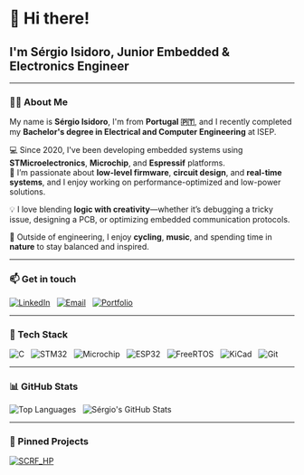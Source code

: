 # 👋 Hi there! 

## I'm Sérgio Isidoro, Junior Embedded & Electronics Engineer

---

### 🧑‍💻 About Me

My name is **Sérgio Isidoro**, I'm from **Portugal 🇵🇹**, and I recently completed my **Bachelor's degree in Electrical and Computer Engineering** at ISEP.

💻 Since 2020, I've been developing embedded systems using **STMicroelectronics**, **Microchip**, and **Espressif** platforms.  
🔧 I’m passionate about **low-level firmware**, **circuit design**, and **real-time systems**, and I enjoy working on performance-optimized and low-power solutions.

💡 I love blending **logic with creativity**—whether it’s debugging a tricky issue, designing a PCB, or optimizing embedded communication protocols.

🌱 Outside of engineering, I enjoy **cycling**, **music**, and spending time in **nature** to stay balanced and inspired.

---

### 📫 Get in touch

[![LinkedIn](https://img.shields.io/badge/LinkedIn-blue?logo=linkedin)](https://www.linkedin.com/in/seu-perfil)
&nbsp;
[![Email](https://img.shields.io/badge/Email-grey?logo=gmail)](mailto:teu.email@gmail.com)
&nbsp;
[![Portfolio](https://img.shields.io/badge/Portfolio-black?logo=github)](https://manoper93.github.io/)

---

### 🧰 Tech Stack

![C](https://img.shields.io/badge/C-informational?style=flat&logo=c&logoColor=white)
&nbsp;
![STM32](https://img.shields.io/badge/STM32-blue?style=flat&logo=stmicroelectronics&logoColor=white)
&nbsp;
![Microchip](https://img.shields.io/badge/Microchip-red?style=flat&logo=microchip&logoColor=white)
&nbsp;
![ESP32](https://img.shields.io/badge/Espressif-black?style=flat&logo=espressif&logoColor=white)
&nbsp;
![FreeRTOS](https://img.shields.io/badge/FreeRTOS-blue?style=flat&logo=freertos&logoColor=white)
&nbsp;
![KiCad](https://img.shields.io/badge/KiCad-223344?style=flat&logo=kicad&logoColor=white)
&nbsp;
![Git](https://img.shields.io/badge/Git-F05032?style=flat&logo=git&logoColor=white)

---

### 📊 GitHub Stats

![Top Languages](https://github-readme-stats.vercel.app/api/top-langs/?username=manoper93&layout=compact&theme=tokyonight)
&nbsp;
![Sérgio's GitHub Stats](https://github-readme-stats.vercel.app/api?username=manoper93&show_icons=true&theme=tokyonight&count_private=true)

---

### 📌 Pinned Projects

[![SCRF_HP](https://github-readme-stats.vercel.app/api/pin/?username=manoper93&repo=SCRF_HP&theme=tokyonight)](https://github.com/manoper93/SCRF_HP)
